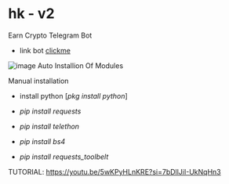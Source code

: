 # hk - v2
Earn Crypto Telegram Bot

- link bot [clickme](https://cuty.io/jEEp)

![image](https://github.com/sixteen-crypto/only_images_for_SIXTEEN/blob/main/Screenshot_20231006-145517.png)
Auto Installion Of Modules

Manual installation

 - install python [_pkg install python_]

 - _pip install requests_

- _pip install telethon_

 - _pip install bs4_

 - _pip install requests_toolbelt_

TUTORIAL:
https://youtu.be/5wKPyHLnKRE?si=7bDllJiI-UkNqHn3
